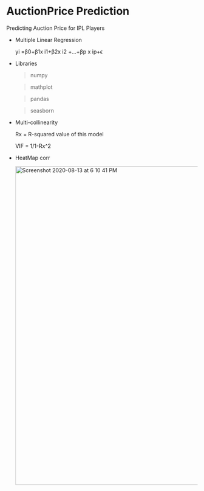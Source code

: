 #  AuctionPrice Prediction
Predicting Auction Price for IPL Players 

* Multiple Linear Regression

  yi =β0+β1x i1+β2x i2 +...+βp x ip+ϵ


* Libraries
   
     >  numpy
    
     >   mathplot
   
     >   pandas
   
     >  seasborn

* Multi-collinearity 

     Rx = R-squared value of this model
     
     VIF = 1/1-Rx^2
     
* HeatMap corr


  <img width="838" alt="Screenshot 2020-08-13 at 6 10 41 PM" src="https://user-images.githubusercontent.com/39494791/90136149-5a1bf700-dd91-11ea-8732-516e262129da.png">


     
     

